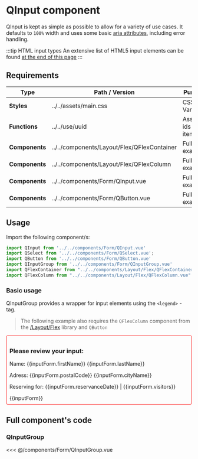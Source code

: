 <script setup>
import { reactive } from 'vue';

import QInput from '../../components/Form/QInput.vue'
import QSelect from '../../components/Form/QSelect.vue';
import QButton from '../../components/Form/QButton.vue'
import QInputGroup from '../../components/Form/QInputGroup.vue'
import QFlexContainer from "../../components/Layout/Flex/QFlexContainer.vue"
import QFlexColumn from "../../components/Layout/Flex/QFlexColumn.vue"

const inputForm = reactive({
  firstName: "",
  lastName: "",
  cityName: "",
  postcalCode: "",
  cityName: "",
  email: "",
  phone: "",
  reservanceDate: "",
  visitors: "",
  review: false,
})

const visitorOptions = [
  'One Visitor',
  'Two Visitors',
  'Three Visitors',
];
const onCheckForm = () => inputForm.review = true;
const onSubmitForm = () => {
  alert('Submitted form successfully')
  onResetForm();
};
const onResetForm = () => {
  inputForm.firstName = "";
  inputForm.lastName = "";
  inputForm.cityName = "";
  inputForm.postcalCode = "";
  inputForm.cityName = "";
  inputForm.email = "";
  inputForm.phone = "";
  inputForm. reservanceDate = "";
  inputForm.visitors = null;
  inputForm.review = false;
}
</script>

<style>
@import '../../.vitepress/theme/main.css'
</style>

# QInput component

QInput is kept as simple as possible to allow for a variety of use cases. It defaults to `100%` width and uses some basic [aria attributes](https://developer.mozilla.org/en-US/docs/Web/Accessibility/ARIA), including error handling.

:::tip HTML input types
An extensive list of HTML5 input elements can be found [at the end of this page](#list-of-input-types)
:::

## Requirements

| Type           | Path / Version                              | Purpose             | Optional |
| -------------- | ------------------------------------------- | ------------------- | -------- |
| **Styles**     | ../../assets/main.css                       | CSS Variables       | No       |
| **Functions**  | ../../use/uuid                              | Assign ids to items | No       |
| **Components** | ../../components/Layout/Flex/QFlexContainer | Full form example   | Yes      |
| **Components** | ../../components/Layout/Flex/QFlexColumn    | Full form example   | Yes      |
| **Components** | ../../components/Form/QInput.vue            | Full form example   | Yes      |
| **Components** | ../../components/Form/QButton.vue           | Full form example   | Yes      |

## Usage

Import the following component/s:

```javascript
import QInput from '../../components/Form/QInput.vue'
import QSelect from '../../components/Form/QSelect.vue';
import QButton from '../../components/Form/QButton.vue'
import QInputGroup from '../../components/Form/QInputGroup.vue'
import QFlexContainer from "../../components/Layout/Flex/QFlexContainer.vue"
import QFlexColumn from "../../components/Layout/Flex/QFlexColumn.vue"
```

### Basic usage

QInputGroup provides a wrapper for input elements using the `<legend>` - tag.

> The following example also requires the `QFlexColumn` component from the [/Layout/Flex](../Layout/flex.md) library and `QButton`

<form @submit.prevent="onSubmitForm" style="padding:0.5rem;border:1px solid red;border-radius:4px;">
<q-input-group :border="true" title="Personal information">
  <q-flex-container fluid>
    <q-flex-column :cols="6" :smCols="12">
      <q-input required type="text" labelPrefix="Type in your " label="First Name" v-model="inputForm.firstName" />
    </q-flex-column>
    <q-flex-column :cols="6" :smCols="12">
      <q-input type="text" labelPrefix="Type in your " label="Last Name" v-model="inputForm.lastName" />
    </q-flex-column>
    <q-flex-column :cols="6" :smCols="12">
      <q-input type="text" labelPrefix="Type in your " label="City" v-model="inputForm.cityName" />
    </q-flex-column>
    <q-flex-column :cols="6" :smCols="12">
      <q-input type="text" labelPrefix="Type in your " label="Postal code" v-model="inputForm.postalCode" />
    </q-flex-column>
    <q-flex-column :cols="6" :smCols="12">
      <q-input required type="email" labelPrefix="Type in your " label="Email adress" v-model="inputForm.email" />
    </q-flex-column>
    <q-flex-column :cols="6" :smCols="12">
      <q-input type="tel" labelPrefix="Type in your " label="Phone number" v-model="inputForm.phone" />
    </q-flex-column>
    <q-flex-column :cols="6" :smCols="12">
      <q-input required type="date" labelPrefix="Select your " label="Date of reservation" v-model="inputForm.reservanceDate" />
    </q-flex-column>
    <q-flex-column :cols="6" :smCols="12">
      <q-select required labelPrefix="Please select the " label="Number of attendees" :options="visitorOptions" v-model="inputForm.visitors" />
    </q-flex-column>
    <q-flex-column :cols="12">
      <q-button label="Check options" type="Button" @click="onCheckForm" />
    </q-flex-column>
  </q-flex-container>
</q-input-group>

<section v-if="inputForm.review">
<h3>Please review your input:</h3>
<p>Name: {{inputForm.firstName}} {{inputForm.lastName}} </p>
<p>Adress: {{inputForm.postalCode}} {{inputForm.cityName}}</p>
<p>Reserving for: {{inputForm.reservanceDate}} | {{inputForm.visitors}}</p>
{{inputForm}}
<q-button label="Submit form" type="Submit" />
<q-button variant="link" label="Reset form" type="Reset" @click="onResetForm"/>
</section>

</form>

## Full component's code

### QInputGroup

<<< @/components/Form/QInputGroup.vue
